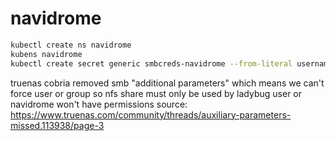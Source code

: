 # navidrome

```bash
kubectl create ns navidrome
kubens navidrome
kubectl create secret generic smbcreds-navidrome --from-literal username=username --from-literal password="password"
```

truenas cobria removed smb "additional parameters" which means we can't force user or group so nfs share must only be used by ladybug user or navidrome won't have permissions
source: https://www.truenas.com/community/threads/auxiliary-parameters-missed.113938/page-3

